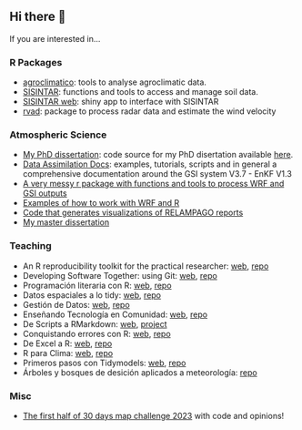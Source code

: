## Hi there 👋

If you are interested in...

### R Packages

* [agroclimatico](https://github.com/AgRoMeteorologiaINTA/agroclimatico): tools to analyse agroclimatic data.
* [SISINTAR](https://github.com/INTA-Suelos/SISINTAR): functions and tools to access and manage soil data.
* [SISINTAR web](https://github.com/INTA-Suelos/sisintar-web): shiny app to interface with SISINTAR
* [rvad](https://github.com/paocorrales/rvad): package to process radar data and estimate the wind velocity

### Atmospheric Science

* [My PhD dissertation](https://github.com/paocorrales/Tesis_doctorado): code source for my PhD disertation available [here](https://paocorrales.github.io/Tesis_doctorado/).
* [Data Assimilation Docs](https://github.com/paocorrales/DA-documentation): examples, tutorials, scripts and in general a comprehensive documentation around the GSI system V3.7 - EnKF V1.3
* [A very messy r package with functions and tools to process WRF and GSI outputs](https://github.com/paocorrales/mesoda)
* [Examples of how to work with WRF and R](https://github.com/paocorrales/rWRF_ejemplos)
* [Code that generates visualizations of RELAMPAGO reports](https://github.com/paocorrales/relampagoreportes)
* [My master dissertation](https://github.com/paocorrales/tesis-VAD)

### Teaching

* An R reproducibility toolkit for the practical researcher: [web](https://reproducibility.rocks/), [repo](https://github.com/eliocamp/reproducibility-with-r)
* Developing Software Together: using Git: [web](https://paocorrales.github.io/git-developing-software-together/), [repo](https://github.com/paocorrales/git-developing-software-together)
* Programación literaria con R: [web](https://paocorrales.github.io/programacion-literaria-r), [repo](https://github.com/paocorrales/programacion-literaria-r)
* Datos espaciales a lo tidy: [web](https://eliocamp.github.io/espaciales-tidy-tutorial/), [repo](https://github.com/eliocamp/espaciales-tidy-tutorial)
* Gestión de Datos: [web](https://yabellini.github.io/gestiondedatos/), [repo](https://github.com/yabellini/gestiondedatos)
* Enseñando Tecnología en Comunidad: [web](https://yabellini.github.io/t3es/), [repo](https://github.com/yabellini/t3es)
* De Scripts a RMarkdown: [web](https://paocorrales.github.io/courses/scripts-to-rmarkdown/), [project](https://posit.cloud/content/4107407?idle=1702221318496)
* Conquistando errores con R: [web](https://paocorrales.github.io/errores_tutorial/), [repo](https://github.com/paocorrales/errores_tutorial)
* De Excel a R: [web](https://paocorrales.github.io/deExcelaR/), [repo](https://github.com/paocorrales/deExcelaR)
* R para Clima: [web](https://eliocamp.github.io/r-clima/), [repo](https://github.com/eliocamp/r-clima)
* Primeros pasos con Tidymodels: [web](https://paocorrales.github.io/intro-tidymodels-agro/), [repo](https://github.com/paocorrales/intro-tidymodels-agro)
* Árboles y bosques de desición aplicados a meteorología: [repo](https://github.com/paocorrales/arboles_y_bosques)

### Misc

* [The first half of 30 days map challenge 2023](https://github.com/paocorrales/30DayMapChallenge2023) with code and opinions!

<!--
**paocorrales/paocorrales** is a ✨ _special_ ✨ repository because its `README.md` (this file) appears on your GitHub profile.

Here are some ideas to get you started:

- 🔭 I’m currently working on ...
- 🌱 I’m currently learning ...
- 👯 I’m looking to collaborate on ...
- 🤔 I’m looking for help with ...
- 💬 Ask me about ...
- 📫 How to reach me: ...
- 😄 Pronouns: ...
- ⚡ Fun fact: ...
-->
